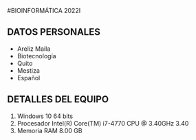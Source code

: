 #BIOINFORMÁTICA 2022I
## DATOS PERSONALES
- Areliz Maila
- Biotecnología
- Quito
- Mestiza
- Español

## DETALLES DEL EQUIPO
1. Windows 10 64 bits
2. Procesador Intel(R) Core(TM) i7-4770 CPU @ 3.40GHz 3.40
3. Memoria RAM 8.00 GB
